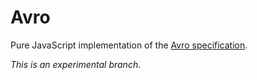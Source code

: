 # Avro

Pure JavaScript implementation of the [Avro
specification](https://avro.apache.org/docs/current/spec.html).

_This is an experimental branch._
